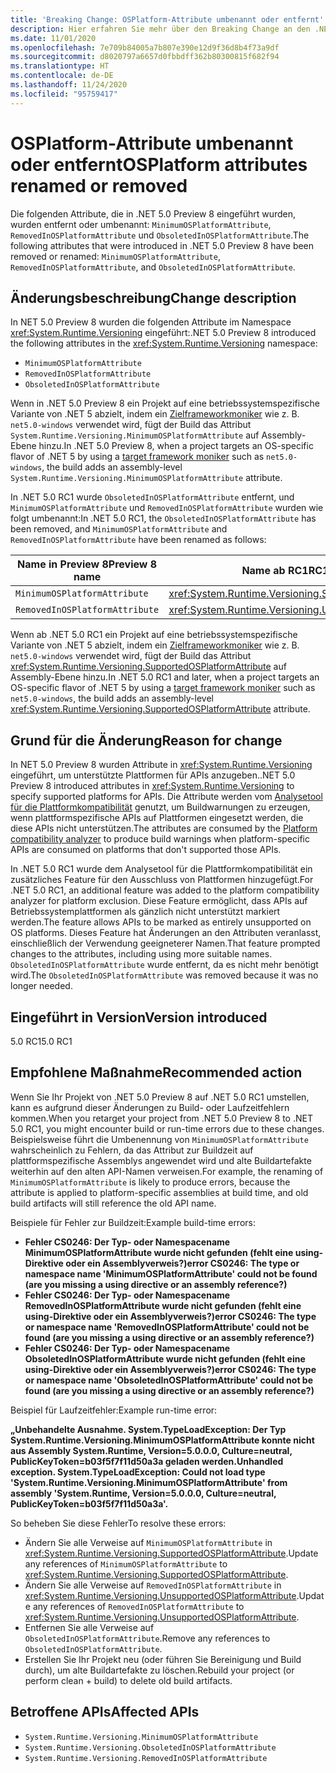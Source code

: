 ```yaml
---
title: 'Breaking Change: OSPlatform-Attribute umbenannt oder entfernt'
description: Hier erfahren Sie mehr über den Breaking Change an den .NET-Kernbibliotheken in .NET 5.0, durch den die in einer Vorschauversion eingeführten Betriebssystem-Plattformattribute entfernt oder umbenannt wurden.
ms.date: 11/01/2020
ms.openlocfilehash: 7e709b84005a7b807e390e12d9f36d8b4f73a9df
ms.sourcegitcommit: d8020797a6657d0fbbdff362b80300815f682f94
ms.translationtype: HT
ms.contentlocale: de-DE
ms.lasthandoff: 11/24/2020
ms.locfileid: "95759417"
---
```

# <a name="osplatform-attributes-renamed-or-removed"></a><span data-ttu-id="a0984-103">OSPlatform-Attribute umbenannt oder entfernt</span><span class="sxs-lookup"><span data-stu-id="a0984-103">OSPlatform attributes renamed or removed</span></span>

<span data-ttu-id="a0984-104">Die folgenden Attribute, die in .NET 5.0 Preview 8 eingeführt wurden, wurden entfernt oder umbenannt: `MinimumOSPlatformAttribute`, `RemovedInOSPlatformAttribute` und `ObsoletedInOSPlatformAttribute`.</span><span class="sxs-lookup"><span data-stu-id="a0984-104">The following attributes that were introduced in .NET 5.0 Preview 8 have been removed or renamed: `MinimumOSPlatformAttribute`, `RemovedInOSPlatformAttribute`, and `ObsoletedInOSPlatformAttribute`.</span></span>

## <a name="change-description"></a><span data-ttu-id="a0984-105">Änderungsbeschreibung</span><span class="sxs-lookup"><span data-stu-id="a0984-105">Change description</span></span>

<span data-ttu-id="a0984-106">In NET 5.0 Preview 8 wurden die folgenden Attribute im Namespace <xref:System.Runtime.Versioning> eingeführt:</span><span class="sxs-lookup"><span data-stu-id="a0984-106">.NET 5.0 Preview 8 introduced the following attributes in the <xref:System.Runtime.Versioning> namespace:</span></span>

- `MinimumOSPlatformAttribute`
- `RemovedInOSPlatformAttribute`
- `ObsoletedInOSPlatformAttribute`

<span data-ttu-id="a0984-107">Wenn in .NET 5.0 Preview 8 ein Projekt auf eine betriebssystemspezifische Variante von .NET 5 abzielt, indem ein [Zielframeworkmoniker](../../../../standard/frameworks.md) wie z. B. `net5.0-windows` verwendet wird, fügt der Build das Attribut `System.Runtime.Versioning.MinimumOSPlatformAttribute` auf Assembly-Ebene hinzu.</span><span class="sxs-lookup"><span data-stu-id="a0984-107">In .NET 5.0 Preview 8, when a project targets an OS-specific flavor of .NET 5 by using a [target framework moniker](../../../../standard/frameworks.md) such as `net5.0-windows`, the build adds an assembly-level `System.Runtime.Versioning.MinimumOSPlatformAttribute` attribute.</span></span>

<span data-ttu-id="a0984-108">In .NET 5.0 RC1 wurde `ObsoletedInOSPlatformAttribute` entfernt, und `MinimumOSPlatformAttribute` und `RemovedInOSPlatformAttribute` wurden wie folgt umbenannt:</span><span class="sxs-lookup"><span data-stu-id="a0984-108">In .NET 5.0 RC1, the `ObsoletedInOSPlatformAttribute` has been removed, and `MinimumOSPlatformAttribute` and `RemovedInOSPlatformAttribute` have been renamed as follows:</span></span>

| <span data-ttu-id="a0984-109">Name in Preview 8</span><span class="sxs-lookup"><span data-stu-id="a0984-109">Preview 8 name</span></span> | <span data-ttu-id="a0984-110">Name ab RC1</span><span class="sxs-lookup"><span data-stu-id="a0984-110">RC1 and later name</span></span> |
| - | - |
| `MinimumOSPlatformAttribute` | <xref:System.Runtime.Versioning.SupportedOSPlatformAttribute> |
| `RemovedInOSPlatformAttribute` | <xref:System.Runtime.Versioning.UnsupportedOSPlatformAttribute> |

<span data-ttu-id="a0984-111">Wenn ab .NET 5.0 RC1 ein Projekt auf eine betriebssystemspezifische Variante von .NET 5 abzielt, indem ein [Zielframeworkmoniker](../../../../standard/frameworks.md) wie z. B. `net5.0-windows` verwendet wird, fügt der Build das Attribut <xref:System.Runtime.Versioning.SupportedOSPlatformAttribute> auf Assembly-Ebene hinzu.</span><span class="sxs-lookup"><span data-stu-id="a0984-111">In .NET 5.0 RC1 and later, when a project targets an OS-specific flavor of .NET 5 by using a [target framework moniker](../../../../standard/frameworks.md) such as `net5.0-windows`, the build adds an assembly-level <xref:System.Runtime.Versioning.SupportedOSPlatformAttribute> attribute.</span></span>

## <a name="reason-for-change"></a><span data-ttu-id="a0984-112">Grund für die Änderung</span><span class="sxs-lookup"><span data-stu-id="a0984-112">Reason for change</span></span>

<span data-ttu-id="a0984-113">In NET 5.0 Preview 8 wurden Attribute in <xref:System.Runtime.Versioning> eingeführt, um unterstützte Plattformen für APIs anzugeben.</span><span class="sxs-lookup"><span data-stu-id="a0984-113">.NET 5.0 Preview 8 introduced attributes in <xref:System.Runtime.Versioning> to specify supported platforms for APIs.</span></span> <span data-ttu-id="a0984-114">Die Attribute werden vom [Analysetool für die Plattformkompatibilität](../../../../core/compatibility/code-analysis.md#ca1416-platform-compatibility) genutzt, um Buildwarnungen zu erzeugen, wenn plattformspezifische APIs auf Plattformen eingesetzt werden, die diese APIs nicht unterstützen.</span><span class="sxs-lookup"><span data-stu-id="a0984-114">The attributes are consumed by the [Platform compatibility analyzer](../../../../core/compatibility/code-analysis.md#ca1416-platform-compatibility) to produce build warnings when platform-specific APIs are consumed on platforms that don't supported those APIs.</span></span>

<span data-ttu-id="a0984-115">In .NET 5.0 RC1 wurde dem Analysetool für die Plattformkompatibilität ein zusätzliches Feature für den Ausschluss von Plattformen hinzugefügt.</span><span class="sxs-lookup"><span data-stu-id="a0984-115">For .NET 5.0 RC1, an additional feature was added to the platform compatibility analyzer for platform exclusion.</span></span> <span data-ttu-id="a0984-116">Diese Feature ermöglicht, dass APIs auf Betriebssystemplattformen als gänzlich nicht unterstützt markiert werden.</span><span class="sxs-lookup"><span data-stu-id="a0984-116">The feature allows APIs to be marked as entirely unsupported on OS platforms.</span></span> <span data-ttu-id="a0984-117">Dieses Feature hat Änderungen an den Attributen veranlasst, einschließlich der Verwendung geeigneterer Namen.</span><span class="sxs-lookup"><span data-stu-id="a0984-117">That feature prompted changes to the attributes, including using more suitable names.</span></span> <span data-ttu-id="a0984-118">`ObsoletedInOSPlatformAttribute` wurde entfernt, da es nicht mehr benötigt wird.</span><span class="sxs-lookup"><span data-stu-id="a0984-118">The `ObsoletedInOSPlatformAttribute` was removed because it was no longer needed.</span></span>

## <a name="version-introduced"></a><span data-ttu-id="a0984-119">Eingeführt in Version</span><span class="sxs-lookup"><span data-stu-id="a0984-119">Version introduced</span></span>

<span data-ttu-id="a0984-120">5.0 RC1</span><span class="sxs-lookup"><span data-stu-id="a0984-120">5.0 RC1</span></span>

## <a name="recommended-action"></a><span data-ttu-id="a0984-121">Empfohlene Maßnahme</span><span class="sxs-lookup"><span data-stu-id="a0984-121">Recommended action</span></span>

<span data-ttu-id="a0984-122">Wenn Sie Ihr Projekt von .NET 5.0 Preview 8 auf .NET 5.0 RC1 umstellen, kann es aufgrund dieser Änderungen zu Build- oder Laufzeitfehlern kommen.</span><span class="sxs-lookup"><span data-stu-id="a0984-122">When you retarget your project from .NET 5.0 Preview 8 to .NET 5.0 RC1, you might encounter build or run-time errors due to these changes.</span></span> <span data-ttu-id="a0984-123">Beispielsweise führt die Umbenennung von `MinimumOSPlatformAttribute` wahrscheinlich zu Fehlern, da das Attribut zur Buildzeit auf plattformspezifische Assemblys angewendet wird und alte Buildartefakte weiterhin auf den alten API-Namen verweisen.</span><span class="sxs-lookup"><span data-stu-id="a0984-123">For example, the renaming of `MinimumOSPlatformAttribute` is likely to produce errors, because the attribute is applied to platform-specific assemblies at build time, and old build artifacts will still reference the old API name.</span></span>

<span data-ttu-id="a0984-124">Beispiele für Fehler zur Buildzeit:</span><span class="sxs-lookup"><span data-stu-id="a0984-124">Example build-time errors:</span></span>

- <span data-ttu-id="a0984-125">**Fehler CS0246: Der Typ- oder Namespacename MinimumOSPlatformAttribute wurde nicht gefunden (fehlt eine using-Direktive oder ein Assemblyverweis?)**</span><span class="sxs-lookup"><span data-stu-id="a0984-125">**error CS0246: The type or namespace name 'MinimumOSPlatformAttribute' could not be found (are you missing a using directive or an assembly reference?)**</span></span>
- <span data-ttu-id="a0984-126">**Fehler CS0246: Der Typ- oder Namespacename RemovedInOSPlatformAttribute wurde nicht gefunden (fehlt eine using-Direktive oder ein Assemblyverweis?)**</span><span class="sxs-lookup"><span data-stu-id="a0984-126">**error CS0246: The type or namespace name 'RemovedInOSPlatformAttribute' could not be found (are you missing a using directive or an assembly reference?)**</span></span>
- <span data-ttu-id="a0984-127">**Fehler CS0246: Der Typ- oder Namespacename ObsoletedInOSPlatformAttribute wurde nicht gefunden (fehlt eine using-Direktive oder ein Assemblyverweis?)**</span><span class="sxs-lookup"><span data-stu-id="a0984-127">**error CS0246: The type or namespace name 'ObsoletedInOSPlatformAttribute' could not be found (are you missing a using directive or an assembly reference?)**</span></span>

<span data-ttu-id="a0984-128">Beispiel für Laufzeitfehler:</span><span class="sxs-lookup"><span data-stu-id="a0984-128">Example run-time error:</span></span>

<span data-ttu-id="a0984-129">**„Unbehandelte Ausnahme. System.TypeLoadException: Der Typ System.Runtime.Versioning.MinimumOSPlatformAttribute konnte nicht aus Assembly System.Runtime, Version=5.0.0.0, Culture=neutral, PublicKeyToken=b03f5f7f11d50a3a geladen werden.**</span><span class="sxs-lookup"><span data-stu-id="a0984-129">**Unhandled exception. System.TypeLoadException: Could not load type 'System.Runtime.Versioning.MinimumOSPlatformAttribute' from assembly 'System.Runtime, Version=5.0.0.0, Culture=neutral, PublicKeyToken=b03f5f7f11d50a3a'.**</span></span>

<span data-ttu-id="a0984-130">So beheben Sie diese Fehler</span><span class="sxs-lookup"><span data-stu-id="a0984-130">To resolve these errors:</span></span>

- <span data-ttu-id="a0984-131">Ändern Sie alle Verweise auf `MinimumOSPlatformAttribute` in <xref:System.Runtime.Versioning.SupportedOSPlatformAttribute>.</span><span class="sxs-lookup"><span data-stu-id="a0984-131">Update any references of `MinimumOSPlatformAttribute` to <xref:System.Runtime.Versioning.SupportedOSPlatformAttribute>.</span></span>
- <span data-ttu-id="a0984-132">Ändern Sie alle Verweise auf `RemovedInOSPlatformAttribute` in <xref:System.Runtime.Versioning.UnsupportedOSPlatformAttribute>.</span><span class="sxs-lookup"><span data-stu-id="a0984-132">Update any references of `RemovedInOSPlatformAttribute` to <xref:System.Runtime.Versioning.UnsupportedOSPlatformAttribute>.</span></span>
- <span data-ttu-id="a0984-133">Entfernen Sie alle Verweise auf `ObsoletedInOSPlatformAttribute`.</span><span class="sxs-lookup"><span data-stu-id="a0984-133">Remove any references to `ObsoletedInOSPlatformAttribute`.</span></span>
- <span data-ttu-id="a0984-134">Erstellen Sie Ihr Projekt neu (oder führen Sie Bereinigung und Build durch), um alte Buildartefakte zu löschen.</span><span class="sxs-lookup"><span data-stu-id="a0984-134">Rebuild your project (or perform clean + build) to delete old build artifacts.</span></span>

## <a name="affected-apis"></a><span data-ttu-id="a0984-135">Betroffene APIs</span><span class="sxs-lookup"><span data-stu-id="a0984-135">Affected APIs</span></span>

- `System.Runtime.Versioning.MinimumOSPlatformAttribute`
- `System.Runtime.Versioning.ObsoletedInOSPlatformAttribute`
- `System.Runtime.Versioning.RemovedInOSPlatformAttribute`

<!--

### Category

Core .NET libraries

### Affected APIs

- `T:System.Runtime.Versioning.MinimumOSPlatformAttribute`
- `T:System.Runtime.Versioning.ObsoletedInOSPlatformAttribute`
- `T:System.Runtime.Versioning.RemovedInOSPlatformAttribute`

-->

